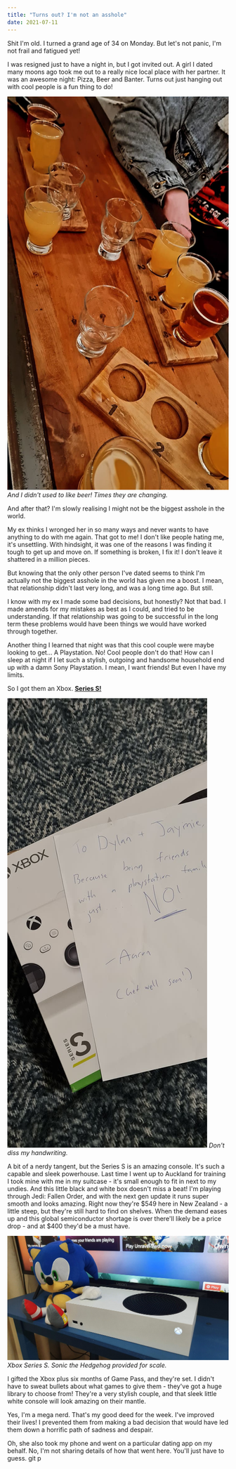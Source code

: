 ```yaml
---
title: "Turns out? I'm not an asshole"
date: 2021-07-11
---
```


Shit I'm old. I turned a grand age of 34 on Monday. But let's not panic, I'm not frail and fatigued yet!

I was resigned just to have a night in, but I got invited out. A girl I dated many moons ago took me out to a really nice local place with her partner. It was an awesome night: Pizza, Beer and Banter. Turns out just hanging out with cool people is a fun thing to do!

![drinks.](../../assets/images/blog/drinks.jpg)
_And I didn't used to like beer! Times they are changing._

And after that? I'm slowly realising I might not be the biggest asshole in the world.

My ex thinks I wronged her in so many ways and never wants to have anything to do with me again. That got to me! I don't like people hating me, it's unsettling. With hindsight, it was one of the reasons I was finding it tough to get up and move on. If something is broken, I fix it! I don't leave it shattered in a million pieces.

But knowing that the only other person I've dated seems to think I'm actually not the biggest asshole in the world has given me a boost. I mean, that relationship didn't last very long, and was a long time ago. But still.

I know with my ex I made some bad decisions, but honestly? Not that bad. I made amends for my mistakes as best as I could, and tried to be understanding. If that relationship was going to be successful in the long term these problems would have been things we would have worked through together.

Another thing I learned that night was that this cool couple were maybe looking to get… A Playstation. No! Cool people don't do that! How can I sleep at night if I let such a stylish, outgoing and handsome household end up with a damn Sony Playstation. I mean, I want friends! But even I have my limits.

So I got them an Xbox. **[Series S!](https://www.xbox.com/en-NZ/consoles/xbox-series-s)**

![handwriting.](../../assets/images/blog/xboxnote.jpg)
_Don't diss my handwriting._

A bit of a nerdy tangent, but the Series S is an amazing console. It's such a capable and sleek powerhouse. Last time I went up to Auckland for training I took mine with me in my suitcase - it's small enough to fit in next to my undies. And this little black and white box doesn't miss a beat! I'm playing through Jedi: Fallen Order, and with the next gen update it runs super smooth and looks amazing. Right now they're $549 here in New Zealand - a little steep, but they're still hard to find on shelves. When the demand eases up and this global semiconductor shortage is over there'll likely be a price drop - and at $400 they'd be a must have.

![Gin.](../../assets/images/blog/sonicscale.jpg)
_Xbox Series S. Sonic the Hedgehog provided for scale._

I gifted the Xbox plus six months of Game Pass, and they're set. I didn't have to sweat bullets about what games to give them - they've got a huge library to choose from! They're a very stylish couple, and that sleek little white console will look amazing on their mantle.

Yes, I'm a mega nerd. That's my good deed for the week. I've improved their lives! I prevented them from making a bad decision that would have led them down a horrific path of sadness and despair.

Oh, she also took my phone and went on a particular dating app on my behalf. No, I'm not sharing details of how that went here. You'll just have to guess.
git p
